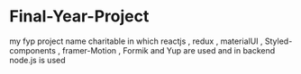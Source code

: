# Final-Year-Project
my fyp project name charitable in which reactjs , redux , materialUI , Styled-components , framer-Motion , Formik and Yup are used and in backend node.js is used
